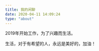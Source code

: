 ```yaml
---
title: 我的闲聊
date: 2020-04-11 14:09:24
type: "about"
---
```


2019年开始工作，为了兴趣而生活。

生活，对于有希望的人，永远是美好的，加油！

